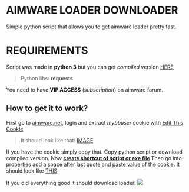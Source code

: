 # AIMWARE LOADER DOWNLOADER

Simple python script that allows you to get aimware loader pretty fast.


# REQUIREMENTS

Script was made in **python 3** but you can get *compiled* version [HERE](https://github.com/DrakewildX/Aimware_downloader/releases/tag/1.0.0)
>Python libs: **requests** 

You need to have **VIP ACCESS** (*subscription*) on aimware forum.

## How to get it to work?

First go to [aimware.net](https://aimware.net/forum/index.php), login and extract *mybbuser* cookie with [Edit This Cookie](https://chrome.google.com/webstore/detail/editthiscookie/fngmhnnpilhplaeedifhccceomclgfbg)
>It should look like that: [IMAGE](https://i.imgur.com/YJEOUpv.png)

If you have the cookie simply copy that.
	Copy python script or download compiled version.
Now <b>[create shortcut of script or exe file](https://i.imgur.com/aGwk2jj.png) </b>
Then go into [properties](https://i.imgur.com/Um0TkwV.png) add a space after last quote and paste value of the cookie. It should look like [THIS](https://i.imgur.com/KBXoRZS.png)

If you did everything good it should download loader!
![](https://i.imgur.com/2g7xD4o.gif)

